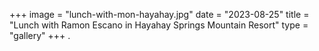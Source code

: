 +++
image = "lunch-with-mon-hayahay.jpg"
date = "2023-08-25"
title = "Lunch with Ramon Escano in Hayahay Springs Mountain Resort"
type = "gallery"
+++
.